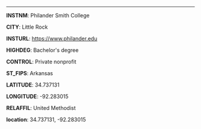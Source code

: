 
---
**INSTNM**: Philander Smith College

**CITY**: Little Rock

**INSTURL**: https://www.philander.edu

**HIGHDEG**: Bachelor's degree

**CONTROL**: Private nonprofit

**ST_FIPS**: Arkansas

**LATITUDE**: 34.737131

**LONGITUDE**: -92.283015

**RELAFFIL**: United Methodist

**location**: 34.737131, -92.283015